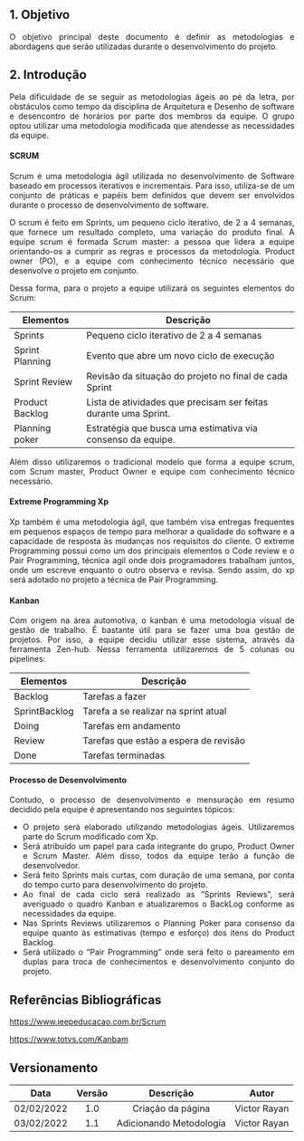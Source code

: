 
## 1. Objetivo
<p align="justify">O objetivo principal deste documento é definir as metodologias e abordagens que serão utilizadas durante o desenvolvimento do projeto. </p>

## 2. Introdução

<p align="justify"> Pela dificuldade de se seguir as metodologias ágeis ao pé da letra, por obstáculos como tempo da disciplina de Arquitetura e Desenho de software e desencontro de horários por parte dos membros da equipe. O grupo optou utilizar uma metodologia modificada que atendesse as necessidades da equipe. </p>

#### SCRUM 

<p align="justify"> Scrum é uma metodologia ágil utilizada no desenvolvimento de Software baseado em processos iterativos e incrementais. Para isso, utiliza-se de  um  conjunto de práticas e papéis bem definidos que devem ser envolvidos durante o processo de desenvolvimento de software. 
 </p>

<p align="justify"> O scrum é feito em Sprints, um pequeno ciclo iterativo, de 2 a 4 semanas, que fornece um resultado completo, uma variação do produto final. 
A equipe scrum é formada Scrum master: a pessoa que lidera a equipe orientando-os a cumprir as regras e processos da metodologia. Product owner (PO), e a equipe com conhecimento técnico necessário que desenvolve o projeto em conjunto. </p>

<p align="justify"> Dessa forma, para o projeto a equipe utilizará os seguintes elementos do Scrum:  </p>


| Elementos | Descrição |
|---------|--------------------|
| Sprints | Pequeno ciclo iterativo de 2 a 4 semanas |
| Sprint Planning |  Evento que abre um novo ciclo de execução |
| Sprint Review | Revisão da situação do projeto no final de cada Sprint |
| Product Backlog | Lista de atividades que precisam ser feitas durante uma Sprint. |
| Planning poker| Estratégia que busca uma estimativa via consenso da equipe. |


<p align="justify"> Além disso utilizaremos o tradicional modelo que forma a equipe scrum, com Scrum master, Product Owner e  equipe com conhecimento técnico necessário.  </p>

#### Extreme Programming Xp

<p align="justify"> Xp também é uma metodologia ágil, que também visa entregas frequentes em pequenos espaços de tempo para melhorar a qualidade do software e a capacidade de resposta às mudanças nos requisitos do cliente. O extreme Programming possui como um dos principais elementos o Code review e o Pair Programming, técnica agil onde dois programadores trabalham juntos, onde um escreve enquanto o outro observa e revisa. Sendo assim, do xp será adotado no projeto a técnica de Pair Programming. </p>



#### Kanban

<p align="justify"> Com origem na área automotiva, o kanban é uma metodologia  visual de gestão de trabalho. É bastante útil para se fazer uma boa gestão de projetos. Por isso, a equipe decidiu utilizar esse sistema, através da ferramenta Zen-hub. Nessa ferramenta utilizaremos de 5 colunas ou pipelines:</p>

| Elementos | Descrição |
|---------|--------------------|
| Backlog | Tarefas a fazer |
| SprintBacklog| Tarefa a se realizar na sprint atual |
| Doing | Tarefas em andamento |
| Review| Tarefas que estão a espera de revisão|
| Done| Tarefas terminadas|


#### Processo de Desenvolvimento 

<p align="justify"> Contudo, o processo de desenvolvimento e mensuração em resumo decidido pela equipe é apresentando nos seguintes tópicos:</p>

<ul align="justify">
    <li>O projeto será elaborado utilizando metodologias ágeis. Utilizaremos parte do Scrum modificado com Xp.</li>
    <li>Será atribuído um papel para cada integrante do grupo, Product Owner e Scrum Master. Além disso, todos da equipe terão a função de desenvolvedor.</li>
    <li>Será feito Sprints mais curtas, com duração de uma semana, por conta do tempo curto para desenvolvimento do projeto.</li>
    <li>Ao final de cada ciclo será realizado as “Sprints Reviews”, será averiguado o quadro Kanban e atualizaremos o BackLog conforme as necessidades da equipe.</li>
    <li>Nas Sprints Reviews utilizaremos o Planning Poker para consenso da equipe quanto às estimativas (tempo e esforço) dos itens do Product Backlog.</li>
    <li>Será utilizado o “Pair Programming” onde será feito o pareamento em duplas para troca de conhecimentos e desenvolvimento conjunto do projeto.</li>
    
</ul>

## Referências Bibliográficas
https://www.ieepeducacao.com.br/Scrum

https://www.totvs.com/Kanbam

## Versionamento

| Data |Versão|         Descrição          |       Autor      |
|:----:|:----:|:--------------------------:|:----------------:|
| 02/02/2022 |  1.0 | Criação da página  | Victor Rayan |
| 03/02/2022 |  1.1 | Adicionando Metodologia  | Victor Rayan |
